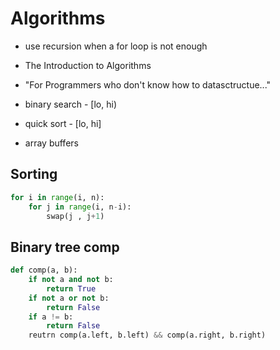 # Algorithms

* use recursion when a for loop is not enough
* The Introduction to Algorithms
* "For Programmers who don't know how to datasctructue..."
* binary search - [lo, hi)
* quick sort - [lo, hi]

* array buffers


## Sorting

```python
for i in range(i, n):
	for j in range(i, n-i):
		swap(j , j+1)
```

## Binary tree comp

```python
def comp(a, b):
    if not a and not b:
        return True
    if not a or not b:
        return False
    if a != b:
        return False
    reutrn comp(a.left, b.left) && comp(a.right, b.right)
```
